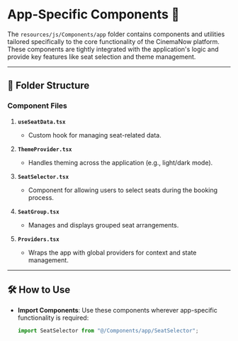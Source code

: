# App-Specific Components 📂

The `resources/js/Components/app` folder contains components and utilities tailored specifically to the core functionality of the CinemaNow platform. These components are tightly integrated with the application's logic and provide key features like seat selection and theme management.

---

## 📂 Folder Structure

### Component Files

1. **`useSeatData.tsx`**

    - Custom hook for managing seat-related data.

2. **`ThemeProvider.tsx`**

    - Handles theming across the application (e.g., light/dark mode).

3. **`SeatSelector.tsx`**

    - Component for allowing users to select seats during the booking process.

4. **`SeatGroup.tsx`**

    - Manages and displays grouped seat arrangements.

5. **`Providers.tsx`**
    - Wraps the app with global providers for context and state management.

---

## 🛠️ How to Use

-   **Import Components**:
    Use these components wherever app-specific functionality is required:
    ```typescript
    import SeatSelector from "@/Components/app/SeatSelector";
    ```
